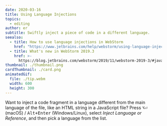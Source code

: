 ```yaml
---
date: 2020-03-16
title: Using Language Injections
topics:
  - editing
author: er
subtitle: Swiftly inject a piece of code in a different language.
seealso:
  - title: How to use language injections in WebStorm
    href: "https://www.jetbrains.com/help/webstorm/using-language-injections.html"
  - title: What's new in WebStorm 2019.3
    href: >-
      https://blog.jetbrains.com/webstorm/2019/11/webstorm-2019-3/#javascript_and_typescript_support
thumbnail: ./thumbnail.png
cardThumbnail: ./card.png
animatedGif:
  file: ./tip.webm
  width: 600
  height: 300
---
```


Want to inject a code fragment in a language different from the main language of the file, like an HTML string in a JavaScript file? Press <kbd>⌥⏎</kbd> (macOS) / <kbd>Alt+Enter</kbd> (Windows/Linux), select _Inject Language or Reference_, and then pick a language from the list.
